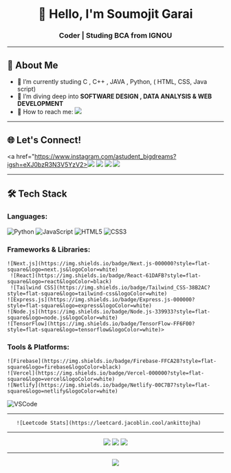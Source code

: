 <h1 align="center">👋 Hello, I'm Soumojit Garai</h1>
<h3 align="center">Coder | Studing BCA from IGNOU 

---

## 🚀 About Me

- 🔭 I’m currently studing C , C++ , JAVA , Python, ( HTML, CSS, Java script)
- 🌱 I’m diving deep into **SOFTWARE DESIGN , DATA ANALYSIS & WEB DEVELOPMENT**
- 💌 How to reach me: <a href="mailto:Soumojitg@protonmail.com"><img src="https://img.shields.io/badge/ProtonMail-8B89CC?style=for-the-badge&logo=protonmail&logoColor=white"></a>

---

## 🌐 Let's Connect!

<p align="center">
 
  <a href="https://www.instagram.com/astudent_bigdreams?igsh=eXJ0bzR3N3V5YzV2><img src="https://img.shields.io/badge/Instagram-E4405F?style=for-the-badge&logo=instagram&logoColor=white"></a>
  <a href="https://www.linkedin.com/in/soumojit-garai-57a83824b?utm_source=share&utm_campaign=share_via&utm_content=profile&utm_medium=android_app"><img src="https://img.shields.io/badge/LinkedIn-%230077B5.svg?logo=linkedin&logoColor=white"></a>
  <a href="https://x.com/Soumojit_Garai?t=F-9M3jme9DCx3S3ohobveg&s=08"><img src="https://img.shields.io/badge/X-%23E60023.svg?logo=X&logoColor=white"></a>
  <a href="https://youtube.com/@codewithcoffee_"><img src="https://img.shields.io/badge/facebook-%230077B5.svg?logo=Facebook&logoColor=white"></a>
</p>

---

## 🛠️ Tech Stack

### Languages:
![Python](https://img.shields.io/badge/Python-3776AB?style=flat-square&logo=python&logoColor=white)
![JavaScript](https://img.shields.io/badge/JavaScript-F7DF1E?style=flat-square&logo=javascript&logoColor=black)
![HTML5](https://img.shields.io/badge/HTML5-E34F26?style=flat-square&logo=html5&logoColor=white)
![CSS3](https://img.shields.io/badge/CSS3-1572B6?style=flat-square&logo=css3&logoColor=white)

### Frameworks & Libraries:
    ![Next.js](https://img.shields.io/badge/Next.js-000000?style=flat-square&logo=next.js&logoColor=white)
     ![React](https://img.shields.io/badge/React-61DAFB?style=flat-square&logo=react&logoColor=black)
     ![Tailwind CSS](https://img.shields.io/badge/Tailwind_CSS-38B2AC?style=flat-square&logo=tailwind-css&logoColor=white)
    ![Express.js](https://img.shields.io/badge/Express.js-000000?style=flat-square&logo=express&logoColor=white)
    ![Node.js](https://img.shields.io/badge/Node.js-339933?style=flat-square&logo=node.js&logoColor=white)
    ![TensorFlow](https://img.shields.io/badge/TensorFlow-FF6F00?style=flat-square&logo=tensorflow&logoColor=white)>

### Tools & Platforms:
    ![Firebase](https://img.shields.io/badge/Firebase-FFCA28?style=flat-square&logo=firebase&logoColor=black)
    ![Vercel](https://img.shields.io/badge/Vercel-000000?style=flat-square&logo=vercel&logoColor=white)
    ![Netlify](https://img.shields.io/badge/Netlify-00C7B7?style=flat-square&logo=netlify&logoColor=white)
![VSCode](https://img.shields.io/ba\dge/VSCode-007ACC?style=flat-square&logo=visual-studio-code&logoColor=white)

---
       ![Leetcode Stats](https://leetcard.jacoblin.cool/ankittojha)
---

<p align="center">
  <img src="https://github-readme-stats.vercel.app/api?username=ankitojha07&theme=dark&hide_border=false&include_all_commits=true&count_private=true">
  <img src="https://github-readme-streak-stats.herokuapp.com/?user=ankitojha07&theme=dark&hide_border=false">
  <img src="https://github-readme-stats.vercel.app/api/top-langs/?username=ankitojha07&theme=dark&hide_border=false&include_all_commits=true&count_private=true&layout=compact">
</p>

---

<p align="center">
  <img src="https://github.com/ankitojha07/ankitojha07/blob/output/github-contribution-grid-snake.gif">
</p>
